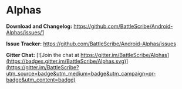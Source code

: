 # Alphas

**Download and Changelog:** https://github.com/BattleScribe/Android-Alphas/issues/1

**Issue Tracker:** https://github.com/BattleScribe/Android-Alphas/issues

**Gitter Chat:** [![Join the chat at https://gitter.im/BattleScribe/Alphas](https://badges.gitter.im/BattleScribe/Alphas.svg)](https://gitter.im/BattleScribe?utm_source=badge&utm_medium=badge&utm_campaign=pr-badge&utm_content=badge)
